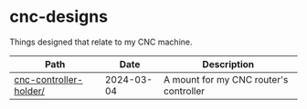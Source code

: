 # cnc-designs

Things designed that relate to my CNC machine.

| Path                                                   | Date       | Description  |
| ------------------------------------------------------ | ---------- | ------------ |
| [cnc-controller-holder/](./cnc-controller-holder/)     | 2024-03-04 | A mount for my CNC router's controller |
